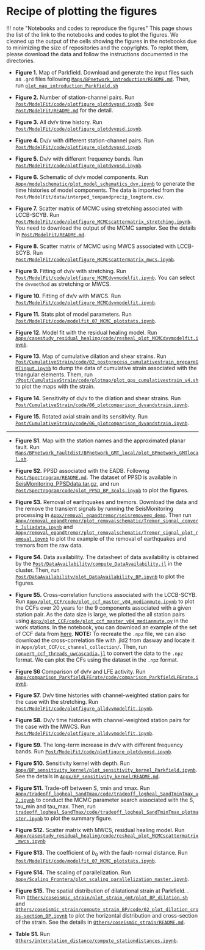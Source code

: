 # Recipe of plotting the figures

!!! note "Notebooks and codes to reproduce the figures"
    This page shows the list of the link to the notebooks and codes to plot the figures. We cleaned up the output of the cells showing the figures in the notebooks due to minimizing the size of repositories and the copyrights. To replot them, please download the data and follow the instructions documented in the directories.


- **Figure 1.** Map of Parkfield. Download and generate the input files such as `.grd` files following [`Maps/BPnetwork_introduction/README.md`](https://github.com/kura-okubo/SeisMonitoring_Paper/blob/master/Maps/BPnetwork_introduction). Then, run [`plot_map_introduction_Parkfield.sh`](https://github.com/kura-okubo/SeisMonitoring_Paper/blob/master/Maps/BPnetwork_introduction/)


- **Figure 2.** Number of station-channel pairs. Run [`Post/ModelFit/code/plotfigure_plotdvvpsd.ipynb`](https://github.com/kura-okubo/SeisMonitoring_Paper/blob/master/Post/ModelFit/code/plotfigure_plotdvvpsd.ipynb). See [`Post/ModelFit/README.md`](https://github.com/kura-okubo/SeisMonitoring_Paper/blob/master/Post/ModelFit/README.md) for the detail.


- **Figure 3.** All dv/v time history. Run [`Post/ModelFit/code/plotfigure_plotdvvpsd.ipynb`](https://github.com/kura-okubo/SeisMonitoring_Paper/blob/master/Post/ModelFit/code/plotfigure_plotdvvpsd.ipynb).


- **Figure 4.** Dv/v with different station-channel pairs. Run [`Post/ModelFit/code/plotfigure_plotdvvpsd.ipynb`](https://github.com/kura-okubo/SeisMonitoring_Paper/blob/master/Post/ModelFit/code/plotfigure_plotdvvpsd.ipynb).


- **Figure 5.** Dv/v with different frequency bands. Run [`Post/ModelFit/code/plotfigure_plotdvvpsd.ipynb`](https://github.com/kura-okubo/SeisMonitoring_Paper/blob/master/Post/ModelFit/code/plotfigure_plotdvvpsd.ipynb).


- **Figure 6.** Schematic of dv/v model components. Run [`Appx/modelschematic/plot_model_schematics_dvv.ipynb`](https://github.com/kura-okubo/SeisMonitoring_Paper/blob/master/Appx/modelschematic/plot_model_schematics_dvv.ipynb) to generate the time histories of model components. The data is imported from the `Post/ModelFit/data/interped_tempandprecip_longterm.csv`.


- **Figure 7.** Scatter matrix of MCMC using stretching associated with LCCB-SCYB. Run [`Post/ModelFit/code/plotfigure_MCMCscattermatrix_stretching.ipynb`](https://github.com/kura-okubo/SeisMonitoring_Paper/blob/master/Post/ModelFit/code/plotfigure_MCMCscattermatrix_stretching.ipynb). You need to download the output of the MCMC sampler. See the details in [`Post/ModelFit/README.md`](https://github.com/kura-okubo/SeisMonitoring_Paper/blob/master/Post/ModelFit/README.md#5-collect-the-result-of-mcmc-sampler-and-the-dvv).


- **Figure 8.** Scatter matrix of MCMC using MWCS associated with LCCB-SCYB. Run [`Post/ModelFit/code/plotfigure_MCMCscattermatrix_mwcs.ipynb`](https://github.com/kura-okubo/SeisMonitoring_Paper/blob/master/Post/ModelFit/code/plotfigure_MCMCscattermatrix_mwcs.ipynb).


- **Figure 9.** Fitting of dv/v with stretching. Run [`Post/ModelFit/code/plotfigure_MCMCdvvmodelfit.ipynb`](https://github.com/kura-okubo/SeisMonitoring_Paper/blob/master/Post/ModelFit/code/plotfigure_MCMCdvvmodelfit.ipynb). You can select the `dvvmethod` as stretching or MWCS.


- **Figure 10.** Fitting of dv/v with MWCS. Run [`Post/ModelFit/code/plotfigure_MCMCdvvmodelfit.ipynb`](https://github.com/kura-okubo/SeisMonitoring_Paper/blob/master/Post/ModelFit/code/plotfigure_MCMCdvvmodelfit.ipynb).


- **Figure 11.** Stats plot of model parameters. Run [`Post/ModelFit/code/modelfit_07_MCMC_plotstats.ipynb`](https://github.com/kura-okubo/SeisMonitoring_Paper/blob/master/Post/ModelFit/code/modelfit_07_MCMC_plotstats.ipynb).


- **Figure 12.** Model fit with the residual healing model. Run [`Appx/casestudy_residual_healing/code/resheal_plot_MCMCdvvmodelfit.ipynb`](https://github.com/kura-okubo/SeisMonitoring_Paper/blob/master/Appx/casestudy_residual_healing/code/resheal_plot_MCMCdvvmodelfit.ipynb).


- **Figure 13.** Map of cumulative dilation and shear strains. Run [`Post/CumulativeStrain/code/02_postprocess_cumulativestrain_prepareGMTinput.ipynb`](https://github.com/kura-okubo/SeisMonitoring_Paper/blob/master/Post/CumulativeStrain/code/02_postprocess_cumulativestrain_prepareGMTinput.ipynb) to dump the data of cumulative strain associated with the triangular elements. Them, run [`/Post/CumulativeStrain/code/plotmap/plot_gps_cumulativestrain_v4.sh`](https://github.com/kura-okubo/SeisMonitoring_Paper/blob/master/Post/CumulativeStrain/code/plotmap/plot_gps_cumulativestrain_v4.sh) to plot the maps with the strain.


- **Figure 14.** Sensitivity of dv/v to the dilation and shear strains. Run [`Post/CumulativeStrain/code/06_plotcomparison_dvvandstrain.ipynb`](https://github.com/kura-okubo/SeisMonitoring_Paper/blob/master/Post/CumulativeStrain/code/06_plotcomparison_dvvandstrain.ipynb).


- **Figure 15.** Rotated axial strain and its sensitivity. Run [`Post/CumulativeStrain/code/06_plotcomparison_dvvandstrain.ipynb`](https://github.com/kura-okubo/SeisMonitoring_Paper/blob/master/Post/CumulativeStrain/code/06_plotcomparison_dvvandstrain.ipynb).


---

- **Figure S1.** Map with the station names and the approximated planar fault. Run [`Maps/BPnetwork_Faultdist/BPnetwork_GMT_local/plot_BPnetwork_GMTlocal.sh`](https://github.com/kura-okubo/SeisMonitoring_Paper/blob/master/Maps/BPnetwork_Faultdist/BPnetwork_GMT_local/plot_BPnetwork_GMTlocal.sh).


- **Figure S2.** PPSD associated with the EADB. Followng [`Post/Spectrogram/README.md`](https://github.com/kura-okubo/SeisMonitoring_Paper/tree/develop/Post/Spectrogram). The dataset of PPSD is available in [SeisMonitoring_PPSDdata.tar.gz](https://dasway.ess.washington.edu/shared/kokubo/parkfield_data/SeisMonitoring_PPSDdata.tar.gz), and run [`Post/Spectrogram/code/plot_PPSD_BP_3cols.ipynb`](https://github.com/kura-okubo/SeisMonitoring_Paper/blob/master/Post/Spectrogram/code/plot_PPSD_BP_3cols.ipynb) to plot the figures.


- **Figure S3.** Removal of earthquakes and tremors. Download the data and the remove the transient signals by running the SeisMonitoring processing in [`Appx/removal_eqandtremor/seisremoveeq_demo`](https://github.com/kura-okubo/SeisMonitoring_Paper/blob/master/Appx/removal_eqandtremor/seisremoveeq_demo). Then run [`Appx/removal_eqandtremor/plot_removalschematic/Tremor_signal_convert_Juliadata.ipynb`](https://github.com/kura-okubo/SeisMonitoring_Paper/blob/master/Appx/removal_eqandtremor/plot_removalschematic/Tremor_signal_convert_Juliadata.ipynb) and [`Appx/removal_eqandtremor/plot_removalschematic/Tremor_signal_plot_removal.ipynb`](https://github.com/kura-okubo/SeisMonitoring_Paper/blob/master/Appx/removal_eqandtremor/plot_removalschematic/Tremor_signal_plot_removal.ipynb) to plot the example of the removal of earthquakes and tremors from the raw data.


- **Figure S4.** Data availability. The datasheet of data availability is obtained by the [`Post/DataAvailability/compute_DataAvailability.jl`](https://github.com/kura-okubo/SeisMonitoring_Paper/blob/master/Post/DataAvailability/compute_DataAvailability.jl) in the cluster. Then, run [`Post/DataAvailability/plot_DataAvailability_BP.ipynb`](https://github.com/kura-okubo/SeisMonitoring_Paper/blob/master/Post/DataAvailability/plot_DataAvailability_BP.ipynb) to plot the figures.


- **Figure S5.** Cross-correlation functions associated with the LCCB-SCYB. Run [`Appx/plot_CCF/code/plot_ccf_master_v04_medianmute.ipynb`](https://github.com/kura-okubo/SeisMonitoring_Paper/blob/master/Appx/plot_CCF/code/plot_ccf_master_v04_medianmute.ipynb) to plot the CCFs over 20 years for the 9 components associated with a given station pair. As the data size is large, we plotted the all station pairs using [`Appx/plot_CCF/code/plot_ccf_master_v04_medianmute.py`](https://github.com/kura-okubo/SeisMonitoring_Paper/blob/master/Appx/plot_CCF/code/plot_ccf_master_v04_medianmute.py) in the work stations. In the notebook, you can download an example of the set of CCF data from [here](https://kura-okubo.github.io/SeisMonitoring_Paper/dev/download_correlations/#Download-correlation-functions-in-.npz-format). **NOTE:** To recreate the `.npz` file, we can also download the cross-correlation file with .jld2 from dasway and locate it in `Appx/plot_CCF/cc_channel_collection/`. Then, run [`convert_ccf_threads_uwcascadia.jl`](https://github.com/kura-okubo/SeisMonitoring_Paper/blob/master/Appx/plot_CCF/code/convert_ccf_threads_uwcascadia.jl) to convert the data to the `.npz` format. We can plot the CFs using the dataset in the `.npz` format.

- **Figure S6** Comparison of dv/v and LFE activity. Run [`Appx/comparison_ParkfieldLFErate/code/comparison_ParkfieldLFErate.ipynb`](https://github.com/kura-okubo/SeisMonitoring_Paper/blob/master/Appx/comparison_ParkfieldLFErate/code/comparison_ParkfieldLFErate.ipynb).

- **Figure S7.** Dv/v time histories with channel-weighted station pairs for the case with the stretching. Run [`Post/ModelFit/code/plotfigure_alldvvmodelfit.ipynb`](https://github.com/kura-okubo/SeisMonitoring_Paper/blob/master/Post/ModelFit/code/plotfigure_alldvvmodelfit.ipynb).


- **Figure S8.** Dv/v time histories with channel-weighted station pairs for the case with the MWCS. Run [`Post/ModelFit/code/plotfigure_alldvvmodelfit.ipynb`](https://github.com/kura-okubo/SeisMonitoring_Paper/blob/master/Post/ModelFit/code/plotfigure_alldvvmodelfit.ipynb).


- **Figure S9.** The long-term increase in dv/v with different frequency bands. Run [`Post/ModelFit/code/plotfigure_plotdvvpsd.ipynb`](https://github.com/kura-okubo/SeisMonitoring_Paper/blob/master/Post/ModelFit/code/plotfigure_plotdvvpsd.ipynb).


- **Figure S10.** Sensitivity kernel with depth. Run [`Appx/BP_sensitivity_kernel/plot_sensitivity_kernel_Parkfield.ipynb`](https://github.com/kura-okubo/SeisMonitoring_Paper/blob/master/Appx/BP_sensitivity_kernel/plot_sensitivity_kernel_Parkfield.ipynb). See the details in [`Appx/BP_sensitivity_kernel/README.md`](https://github.com/kura-okubo/SeisMonitoring_Paper/blob/master/Appx/BP_sensitivity_kernel/README.md).


- **Figure S11.** Trade-off between S, τmin and τmax. Run [`Appx/tradeoff_logheal_SandTmax/code/tradeoff_logheal_SandTminTmax_v2.ipynb`](https://github.com/kura-okubo/SeisMonitoring_Paper/blob/master/Appx/tradeoff_logheal_SandTmax/code/tradeoff_logheal_SandTminTmax_v2.ipynb) to conduct the MCMC parameter search associated with the S, tau_min and tau_max. Then, run [`tradeoff_logheal_SandTmax/code/tradeoff_logheal_SandTminTmax_plotmaster.ipynb`](https://github.com/kura-okubo/SeisMonitoring_Paper/blob/master/Appx/tradeoff_logheal_SandTmax/code/tradeoff_logheal_SandTminTmax_plotmaster.ipynb) to plot the summary figure.


- **Figure S12.** Scatter matrix with MWCS, residual healing model. Run [`Appx/casestudy_residual_healing/code/resheal_plot_MCMCscattermatrix_mwcs.ipynb`](https://github.com/kura-okubo/SeisMonitoring_Paper/blob/master/Appx/casestudy_residual_healing/code/resheal_plot_MCMCscattermatrix_mwcs.ipynb)


- **Figure S13.** The coefficient of $b_0$ with the fault-normal distance. Run [`Post/ModelFit/code/modelfit_07_MCMC_plotstats.ipynb`](https://github.com/kura-okubo/SeisMonitoring_Paper/blob/master/Post/ModelFit/code/modelfit_07_MCMC_plotstats.ipynb).


- **Figure S14.** The scaling of parallelization. Run [`Appx/Scaling_Frontera/plot_scaling_parallelization_master.ipynb`](https://github.com/kura-okubo/SeisMonitoring_Paper/blob/master/Appx/Scaling_Frontera/plot_scaling_parallelization_master.ipynb).

- **Figure S15.** The spatial distribution of dilatational strain at Parkfield. . Run [`Others/coseismic_strain/plot_strain_gmt/plot_BP_dilation.sh`](https://github.com/kura-okubo/SeisMonitoring_Paper/blob/master/Others/coseismic_strain/plot_strain_gmt/plot_BP_dilation.sh) and [`Others/coseismic_strain/compute_strain_BP/code/02_plot_dilation_cross-section_BP.ipynb`](https://github.com/kura-okubo/SeisMonitoring_Paper/blob/master/Others/coseismic_strain/compute_strain_BP/code/02_plot_dilation_cross-section_BP.ipynb) to plot the horizontal distribution and cross-section of the strain. See the details in [`Others/coseismic_strain/README.md`](https://github.com/kura-okubo/SeisMonitoring_Paper/blob/master/Others/coseismic_strain/README.md).

- **Table S1.** Run [`Others/interstation_distance/compute_stationdistances.ipynb`](https://github.com/kura-okubo/SeisMonitoring_Paper/blob/master/Others/interstation_distance/compute_stationdistances.ipynb).